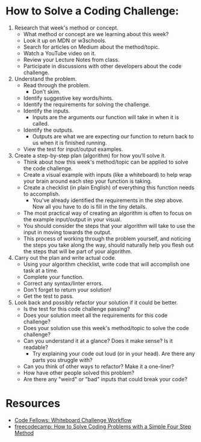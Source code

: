 # How to Solve a Coding Challenge:

1. Research that week's method or concept.
    * What method or concept are we learning about this week?
    * Look it up on MDN or w3schools.
    * Search for articles on Medium about the method/topic.
    * Watch a YouTube video on it.
    * Review your Lecture Notes from class.
    * Participate in discussions with other developers about the code challenge.
1. Understand the problem.
    * Read through the problem.
        * Don't skim.
    * Identify suggestive key words/hints.
    * Identify the requirements for solving the challenge.
    * Identify the inputs.
        * Inputs are the arguments our function will take in when it is called.
    * Identify the outputs.
        * Outputs are what we are expecting our function to return back to us when it is finished running.
    * View the test for input/output examples.
1. Create a step-by-step plan (algorithm) for how you’ll solve it.
    * Think about how this week's method/topic can be applied to solve the code challenge.
    * Create a visual example with inputs (like a whiteboard) to help wrap your brain around each step your function is taking.
    * Create a checklist (in plain English) of everything this function needs to accomplish.
        * You've already identified the requirements in the step above. Now all you have to do is fill in the tiny details.
    * The most practical way of creating an algorithm is often to focus on the example input/output in your visual.
    * You should consider the steps that your algorithm will take to use the input in moving towards the output.
    * This process of working through the problem yourself, and noticing the steps you take along the way, should naturally help you flesh out the steps that will be part of your algorithm.
1. Carry out the plan and write actual code.
    * Using your algorithm checklist, write code that will accomplish one task at a time.
    * Complete your function.
    * Correct any syntax/linter errors.
    * Don't forget to return your solution!
    * Get the test to pass.
1. Look back and possibly refactor your solution if it could be better.
    * Is the test for this code challenge passing?
    * Does your solution meet all the requirements for this code challenge?
    * Does your solution use this week's method/topic to solve the code challenge?
    * Can you understand it at a glance? Does it make sense? Is it readable?
        * Try explaining your code out loud (or in your head). Are there any parts you struggle with?
    * Can you think of other ways to refactor? Make it a one-liner?
    * How have other people solved this problem?
    * Are there any "weird" or "bad" inputs that could break your code?


# Resources
- [Code Fellows: Whiteboard Challenge Workflow](https://codefellows.github.io/common_curriculum/data_structures_and_algorithms/Whiteboard_Workflow.html)
- [freecodecamp: How to Solve Coding Problems with a Simple Four Step Method ](https://www.freecodecamp.org/news/how-to-solve-coding-problems/)
